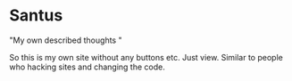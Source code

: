 # Santus
"My own described  thoughts "

So this is my own site without any buttons etc. Just view. Similar to people who hacking sites and changing the code.
